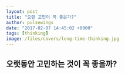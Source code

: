 ```yaml
---
layout: post
title: "오랜 고민이 꼭 좋은가?"
author: pulsewings
date: "2017-02-07 14:45:02 +0900"
tags: [thinking]
image: /files/covers/long-time-thinking.jpg
---
```


## 오랫동안 고민하는 것이 꼭 좋을까?
